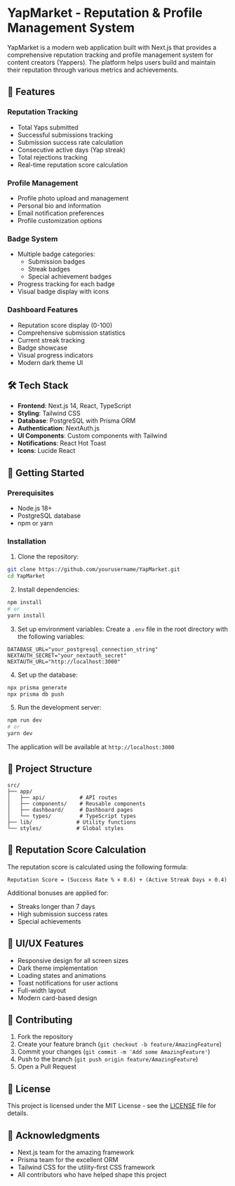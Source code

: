 # YapMarket - Reputation & Profile Management System

YapMarket is a modern web application built with Next.js that provides a comprehensive reputation tracking and profile management system for content creators (Yappers). The platform helps users build and maintain their reputation through various metrics and achievements.

## 🌟 Features

### Reputation Tracking
- Total Yaps submitted
- Successful submissions tracking
- Submission success rate calculation
- Consecutive active days (Yap streak)
- Total rejections tracking
- Real-time reputation score calculation

### Profile Management
- Profile photo upload and management
- Personal bio and information
- Email notification preferences
- Profile customization options

### Badge System
- Multiple badge categories:
  - Submission badges
  - Streak badges
  - Special achievement badges
- Progress tracking for each badge
- Visual badge display with icons

### Dashboard Features
- Reputation score display (0-100)
- Comprehensive submission statistics
- Current streak tracking
- Badge showcase
- Visual progress indicators
- Modern dark theme UI

## 🛠️ Tech Stack

- **Frontend**: Next.js 14, React, TypeScript
- **Styling**: Tailwind CSS
- **Database**: PostgreSQL with Prisma ORM
- **Authentication**: NextAuth.js
- **UI Components**: Custom components with Tailwind
- **Notifications**: React Hot Toast
- **Icons**: Lucide React

## 🚀 Getting Started

### Prerequisites
- Node.js 18+ 
- PostgreSQL database
- npm or yarn

### Installation

1. Clone the repository:
```bash
git clone https://github.com/yourusername/YapMarket.git
cd YapMarket
```

2. Install dependencies:
```bash
npm install
# or
yarn install
```

3. Set up environment variables:
Create a `.env` file in the root directory with the following variables:
```env
DATABASE_URL="your_postgresql_connection_string"
NEXTAUTH_SECRET="your_nextauth_secret"
NEXTAUTH_URL="http://localhost:3000"
```

4. Set up the database:
```bash
npx prisma generate
npx prisma db push
```

5. Run the development server:
```bash
npm run dev
# or
yarn dev
```

The application will be available at `http://localhost:3000`

## 📁 Project Structure

```
src/
├── app/
│   ├── api/           # API routes
│   ├── components/    # Reusable components
│   ├── dashboard/     # Dashboard pages
│   └── types/         # TypeScript types
├── lib/              # Utility functions
└── styles/           # Global styles
```

## 🔄 Reputation Score Calculation

The reputation score is calculated using the following formula:
```
Reputation Score = (Success Rate % × 0.6) + (Active Streak Days × 0.4)
```

Additional bonuses are applied for:
- Streaks longer than 7 days
- High submission success rates
- Special achievements

## 🎨 UI/UX Features

- Responsive design for all screen sizes
- Dark theme implementation
- Loading states and animations
- Toast notifications for user actions
- Full-width layout
- Modern card-based design

## 🤝 Contributing

1. Fork the repository
2. Create your feature branch (`git checkout -b feature/AmazingFeature`)
3. Commit your changes (`git commit -m 'Add some AmazingFeature'`)
4. Push to the branch (`git push origin feature/AmazingFeature`)
5. Open a Pull Request

## 📝 License

This project is licensed under the MIT License - see the [LICENSE](LICENSE) file for details.

## 🙏 Acknowledgments

- Next.js team for the amazing framework
- Prisma team for the excellent ORM
- Tailwind CSS for the utility-first CSS framework
- All contributors who have helped shape this project
